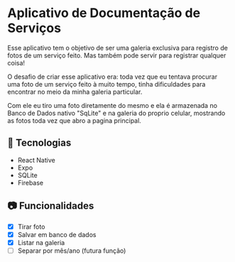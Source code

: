 # Aplicativo de Documentação de Serviços

Esse aplicativo tem o objetivo de ser uma galeria exclusiva para registro de fotos de um serviço feito. Mas também pode servir para registrar qualquer coisa!

O desafio de criar esse aplicativo era: toda vez que eu tentava procurar uma foto de um serviço feito à muito tempo, tinha dificuldades para encontrar no meio da minha galeria particular.

Com ele eu tiro uma foto diretamente do mesmo e ela é armazenada no Banco de Dados nativo "SqLite" e na galeria do proprio celular, mostrando as fotos toda vez que abro a pagina principal.

## 🚀 Tecnologias

- React Native
- Expo
- SQLite
- Firebase

## 📷 Funcionalidades

- [x] Tirar foto
- [x] Salvar em banco de dados
- [x] Listar na galeria
- [ ] Separar por mês/ano (futura função)
